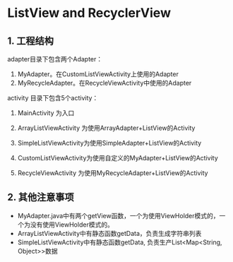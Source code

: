 # ListView and RecyclerView

## 1. 工程结构
adapter目录下包含两个Adapter：

1. MyAdapter。在CustomListViewActivity上使用的Adapter
2. MyRecycleAdapter。在RecycleViewActivity中使用的Adapter

activity 目录下包含5个activity：

1. MainActivity 为入口

2. ArrayListViewActivity 为使用ArrayAdapter+ListView的Activity

3. SimpleListViewActivity为使用SimpleAdapter+ListView的Activity

4. CustomListViewActivity为使用自定义的MyAdapter+ListView的Activity

5. RecycleViewActivity 为使用MyRecycleAdapter+ListView的Activity


## 2. 其他注意事项
- MyAdapter.java中有两个getView函数，一个为使用ViewHolder模式的，一个为没有使用ViewHolder模式的。
- ArrayListViewActivity中有静态函数getData，负责生成字符串列表
- SimpleListViewActivity中有静态函数getData, 负责生产List<Map<String, Object>>数据